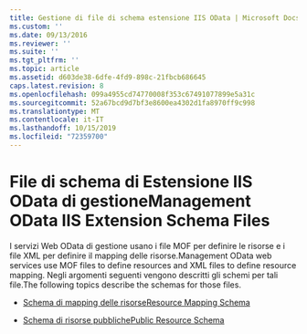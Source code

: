 ```yaml
---
title: Gestione di file di schema estensione IIS OData | Microsoft Docs
ms.custom: ''
ms.date: 09/13/2016
ms.reviewer: ''
ms.suite: ''
ms.tgt_pltfrm: ''
ms.topic: article
ms.assetid: d603de38-6dfe-4fd9-898c-21fbcb686645
caps.latest.revision: 8
ms.openlocfilehash: 099a4955cd74770008f353c67491077899e5a31c
ms.sourcegitcommit: 52a67bcd9d7bf3e8600ea4302d1fa8970ff9c998
ms.translationtype: MT
ms.contentlocale: it-IT
ms.lasthandoff: 10/15/2019
ms.locfileid: "72359700"
---
```

# <a name="management-odata-iis-extension-schema-files"></a><span data-ttu-id="c43e3-102">File di schema di Estensione IIS OData di gestione</span><span class="sxs-lookup"><span data-stu-id="c43e3-102">Management OData IIS Extension Schema Files</span></span>

<span data-ttu-id="c43e3-103">I servizi Web OData di gestione usano i file MOF per definire le risorse e i file XML per definire il mapping delle risorse.</span><span class="sxs-lookup"><span data-stu-id="c43e3-103">Management OData web services use MOF files to define resources and XML files to define resource mapping.</span></span> <span data-ttu-id="c43e3-104">Negli argomenti seguenti vengono descritti gli schemi per tali file.</span><span class="sxs-lookup"><span data-stu-id="c43e3-104">The following topics describe the schemas for those files.</span></span>

- [<span data-ttu-id="c43e3-105">Schema di mapping delle risorse</span><span class="sxs-lookup"><span data-stu-id="c43e3-105">Resource Mapping Schema</span></span>](./resource-mapping-schema.md)

- [<span data-ttu-id="c43e3-106">Schema di risorse pubbliche</span><span class="sxs-lookup"><span data-stu-id="c43e3-106">Public Resource Schema</span></span>](./public-resource-schema.md)